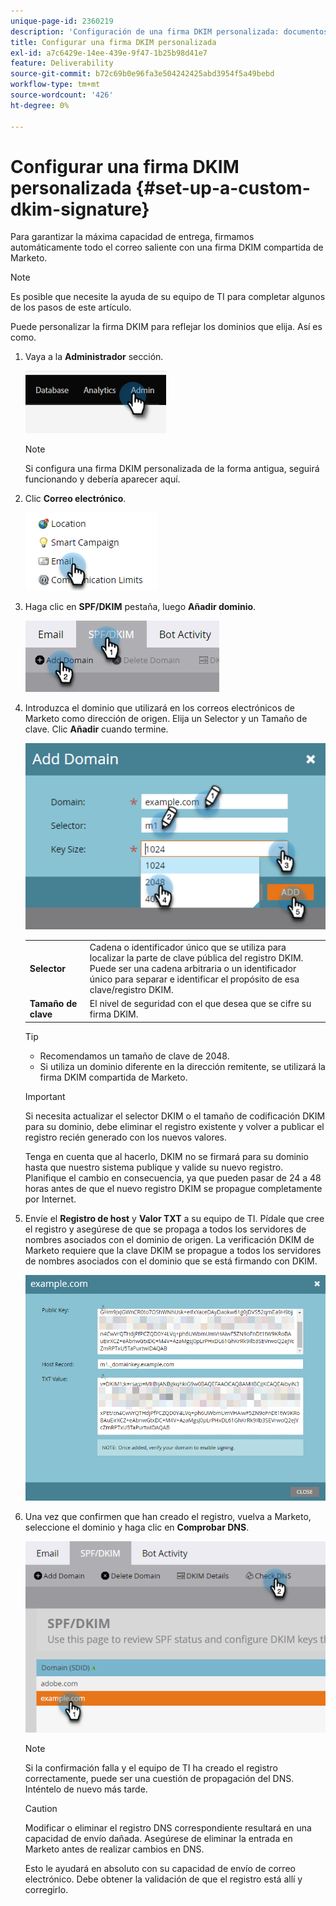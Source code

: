 ```yaml
---
unique-page-id: 2360219
description: 'Configuración de una firma DKIM personalizada: documentos de Marketo, documentación del producto'
title: Configurar una firma DKIM personalizada
exl-id: a7c6429e-14ee-439e-9f47-1b25b98d41e7
feature: Deliverability
source-git-commit: b72c69b0e96fa3e504242425abd3954f5a49bebd
workflow-type: tm+mt
source-wordcount: '426'
ht-degree: 0%

---
```


# Configurar una firma DKIM personalizada {#set-up-a-custom-dkim-signature}

Para garantizar la máxima capacidad de entrega, firmamos automáticamente todo el correo saliente con una firma DKIM compartida de Marketo.

>[!NOTE]
>
>Es posible que necesite la ayuda de su equipo de TI para completar algunos de los pasos de este artículo.

Puede personalizar la firma DKIM para reflejar los dominios que elija. Así es como.

1. Vaya a la **Administrador** sección.

   ![](assets/set-up-a-custom-dkim-signature-1.png)

   >[!NOTE]
   >
   >Si configura una firma DKIM personalizada de la forma antigua, seguirá funcionando y debería aparecer aquí.

1. Clic **Correo electrónico**.

   ![](assets/set-up-a-custom-dkim-signature-2.png)

1. Haga clic en **SPF/DKIM** pestaña, luego **Añadir dominio**.

   ![](assets/set-up-a-custom-dkim-signature-3.png)

1. Introduzca el dominio que utilizará en los correos electrónicos de Marketo como dirección de origen. Elija un Selector y un Tamaño de clave. Clic **Añadir** cuando termine.

   ![](assets/set-up-a-custom-dkim-signature-4.png)

   <table> 
   <tr>
   <td width="20%"><b>Selector</b></td>
   <td>Cadena o identificador único que se utiliza para localizar la parte de clave pública del registro DKIM. Puede ser una cadena arbitraria o un identificador único para separar e identificar el propósito de esa clave/registro DKIM.</td>
   </tr>
   <tr> 
   <td width="20%"><b>Tamaño de clave</b></td>
   <td>El nivel de seguridad con el que desea que se cifre su firma DKIM.</td>
   </tr>
   </tbody>
   </table>

   <p>

   >[!TIP]
   >
   >* Recomendamos un tamaño de clave de 2048.
   >* Si utiliza un dominio diferente en la dirección remitente, se utilizará la firma DKIM compartida de Marketo.

   >[!IMPORTANT]
   >
   >Si necesita actualizar el selector DKIM o el tamaño de codificación DKIM para su dominio, debe eliminar el registro existente y volver a publicar el registro recién generado con los nuevos valores.
   >
   >Tenga en cuenta que al hacerlo, DKIM no se firmará para su dominio hasta que nuestro sistema publique y valide su nuevo registro. Planifique el cambio en consecuencia, ya que pueden pasar de 24 a 48 horas antes de que el nuevo registro DKIM se propague completamente por Internet.

1. Envíe el **Registro de host** y **Valor TXT** a su equipo de TI. Pídale que cree el registro y asegúrese de que se propaga a todos los servidores de nombres asociados con el dominio de origen. La verificación DKIM de Marketo requiere que la clave DKIM se propague a todos los servidores de nombres asociados con el dominio que se está firmando con DKIM.

   ![](assets/set-up-a-custom-dkim-signature-5.png)

1. Una vez que confirmen que han creado el registro, vuelva a Marketo, seleccione el dominio y haga clic en **Comprobar DNS**.

   ![](assets/set-up-a-custom-dkim-signature-6.png)

   >[!NOTE]
   >
   >Si la confirmación falla y el equipo de TI ha creado el registro correctamente, puede ser una cuestión de propagación del DNS. Inténtelo de nuevo más tarde.

   >[!CAUTION]
   >
   >Modificar o eliminar el registro DNS correspondiente resultará en una capacidad de envío dañada. Asegúrese de eliminar la entrada en Marketo antes de realizar cambios en DNS.

   Esto le ayudará en absoluto con su capacidad de envío de correo electrónico. Debe obtener la validación de que el registro está allí y corregirlo.
